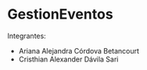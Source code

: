 # GestionEventos
Integrantes: 
- Ariana Alejandra Córdova Betancourt
- Cristhian Alexander Dávila Sari
  
